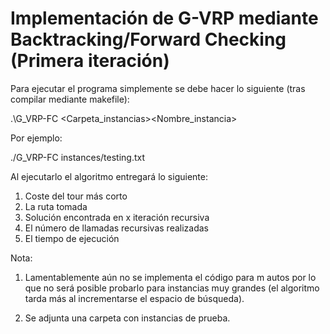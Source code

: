 # Implementación de G-VRP mediante Backtracking/Forward Checking (Primera iteración)

Para ejecutar el programa simplemente se debe hacer lo siguiente (tras compilar mediante makefile):

.\G_VRP-FC <Carpeta_instancias>\<Nombre_instancia>

Por ejemplo:

./G_VRP-FC instances/testing.txt

Al ejecutarlo el algoritmo entregará lo siguiente:
1. Coste del tour más corto
2. La ruta tomada
3. Solución encontrada en x iteración recursiva
4. El número de llamadas recursivas realizadas
5. El tiempo de ejecución

Nota:

1. Lamentablemente aún no se implementa el código para m autos por lo que no será posible probarlo
para instancias muy grandes (el algoritmo tarda más al incrementarse el espacio de búsqueda).

2. Se adjunta una carpeta con instancias de prueba.
